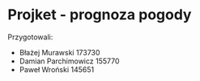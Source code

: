 # Projket - prognoza pogody

Przygotowali:
- Błażej Murawski 173730
- Damian Parchimowicz 155770 
- Paweł Wroński 145651